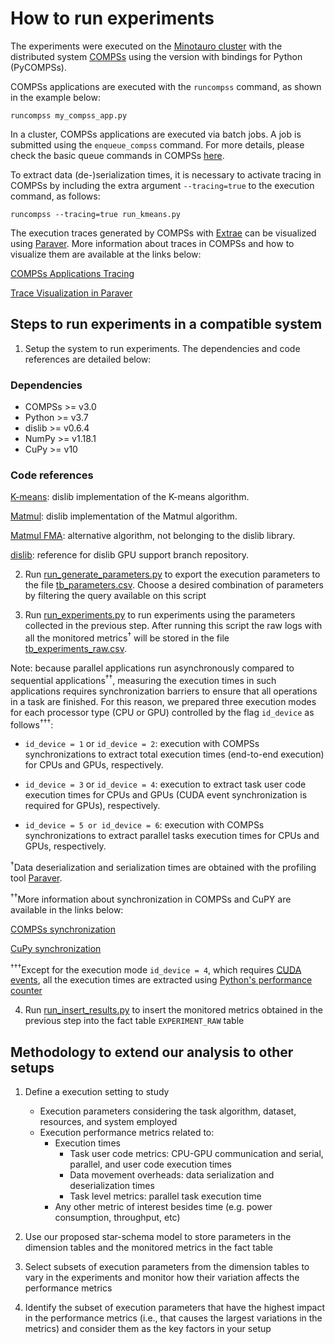 # How to run experiments

The experiments were executed on the [Minotauro cluster](https://bsc.es/supportkc/docs/Minotauro/overview/) with the distributed system [COMPSs](https://compss-doc.readthedocs.io/en/stable/index.html) using the version with bindings for Python (PyCOMPSs).

COMPSs applications are executed with the ```runcompss``` command, as shown in the example below:
```
runcompss my_compss_app.py
```
In a cluster, COMPSs applications are executed via batch jobs. A job is submitted using the ```enqueue_compss``` command. For more details, please check the basic queue commands in COMPSs [here](https://compss-doc.readthedocs.io/en/stable/Sections/03_Execution_Environments/03_Deployments/01_Master_worker/02_Supercomputers/03_Minotauro.html?highlight=supercomputer).

To extract data (de-)serialization times, it is necessary to activate tracing in COMPSs by including the extra argument ```--tracing=true``` to the execution command, as follows:
```
runcompss --tracing=true run_kmeans.py
```
The execution traces generated by COMPSs with [Extrae](https://tools.bsc.es/extrae) can be visualized using [Paraver](https://www.bsc.es/discover-bsc/organisation/scientific-structure/performance-tools/paraver). More information about traces in COMPSs and how to visualize them are available at the links below:

[COMPSs Applications Tracing](https://compss-doc.readthedocs.io/en/stable/Sections/05_Tools/03_Tracing/01_Apps_tracing.html)

[Trace Visualization in Paraver](https://compss-doc.readthedocs.io/en/stable/Sections/05_Tools/03_Tracing/02_Visualization.html?highlight=paraver)


## Steps to run experiments in a compatible system

1. Setup the system to run experiments. The dependencies and code references are detailed below:

### Dependencies
- COMPSs >= v3.0
- Python >= v3.7
- dislib >= v0.6.4
- NumPy >= v1.18.1
- CuPy >= v10

### Code references
[K-means](https://github.com/athenarc/cpu-gpu/blob/main/performance-analysis/analysis/algorithms/dislib/cluster/kmeans/base.py): dislib implementation of the K-means algorithm.

[Matmul](https://github.com/athenarc/cpu-gpu/blob/main/performance-analysis/analysis/algorithms/dislib/data/array.py): dislib implementation of the Matmul algorithm.

[Matmul FMA](https://compss-doc.readthedocs.io/en/stable/Sections/07_Sample_Applications/02_Python/04_Matmul.html?highlight=matmul): alternative algorithm, not belonging to the dislib library.

[dislib](https://github.com/bsc-wdc/dislib/tree/gpu-support): reference for dislib GPU support branch repository.

2. Run [run_generate_parameters.py](https://github.com/athenarc/cpu-gpu/blob/main/performance-analysis/analysis/run_generate_parameters.py) to export the execution parameters to the file [tb_parameters.csv](https://github.com/athenarc/cpu-gpu/blob/main/performance-analysis/analysis/parameters/tb_parameters.csv). Choose a desired combination of parameters by filtering the query available on this script

3. Run [run_experiments.py](https://github.com/athenarc/cpu-gpu/blob/main/performance-analysis/analysis/run_experiments.py) to run experiments using the parameters collected in the previous step. After running this script the raw logs with all the monitored metrics<sup>†</sup> will be stored in the file [tb_experiments_raw.csv](https://github.com/athenarc/cpu-gpu/blob/main/performance-analysis/analysis/results/tb_experiments_raw.csv).

Note: because parallel applications run asynchronously compared to sequential applications<sup>††</sup>, measuring the execution times in such applications requires synchronization barriers to ensure that all operations in a task are finished. For this reason, we prepared three execution modes for each processor type (CPU or GPU) controlled by the flag ```id_device``` as follows<sup>†††</sup>:

- ```id_device = 1``` or ```id_device = 2```: execution with COMPSs synchronizations to extract total execution times (end-to-end execution) for CPUs and GPUs, respectively.

- ```id_device = 3``` or ```id_device = 4```: execution to extract task user code execution times for CPUs and GPUs (CUDA event synchronization is required for GPUs), respectively.

- ```id_device = 5 or id_device = 6```: execution with COMPSs synchronizations to extract parallel tasks execution times for CPUs and GPUs, respectively.

<sup>†</sup>Data deserialization and serialization times are obtained with the profiling tool [Paraver](https://www.bsc.es/discover-bsc/organisation/scientific-structure/performance-tools/paraver).

<sup>††</sup>More information about synchronization in COMPSs and CuPY are available in the links below:

[COMPSs synchronization](https://compss-doc.readthedocs.io/en/stable/Sections/02_App_Development/02_Python/01_2_Synchronization/01_API.html)

[CuPy synchronization](https://docs.cupy.dev/en/stable/user_guide/performance.html)

<sup>†††</sup>Except for the execution mode ```id_device = 4```, which requires [CUDA events](https://docs.cupy.dev/en/stable/user_guide/performance.html), all the execution times are extracted using [Python's performance counter](https://docs.python.org/3/library/time.html)

4. Run [run_insert_results.py](https://github.com/athenarc/cpu-gpu/blob/main/performance-analysis/analysis/run_insert_results.py) to insert the monitored metrics obtained in the previous step into the fact table ```EXPERIMENT_RAW``` table


## Methodology to extend our analysis to other setups

1. Define a execution setting to study
    - Execution parameters considering the task algorithm, dataset, resources, and system employed
    - Execution performance metrics related to:
        - Execution times
            - Task user code metrics: CPU-GPU communication and serial, parallel, and user code execution times 
            - Data movement overheads: data serialization and deserialization times
            - Task level metrics: parallel task execution time
        - Any other metric of interest besides time (e.g. power consumption, throughput, etc)

2. Use our proposed star-schema model to store parameters in the dimension tables and the monitored metrics in the fact table

3. Select subsets of execution parameters from the dimension tables to vary in the experiments and monitor how their variation affects the performance metrics

4. Identify the subset of execution parameters that have the highest impact in the performance metrics (i.e., that causes the largest variations in the metrics) and consider them as the key factors in your setup